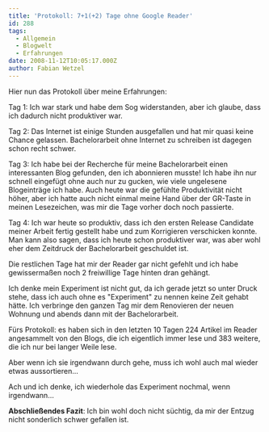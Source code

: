 ```yaml
---
title: 'Protokoll: 7+1(+2) Tage ohne Google Reader'
id: 288
tags:
  - Allgemein
  - Blogwelt
  - Erfahrungen
date: 2008-11-12T10:05:17.000Z
author: Fabian Wetzel
---
```


Hier nun das Protokoll über meine Erfahrungen:

Tag 1: Ich war stark und habe dem Sog widerstanden, aber ich glaube, dass ich dadurch nicht produktiver war.

Tag 2: Das Internet ist einige Stunden ausgefallen und hat mir quasi keine Chance gelassen. Bachelorarbeit ohne Internet zu schreiben ist dagegen schon recht schwer.

Tag 3: Ich habe bei der Recherche für meine Bachelorarbeit einen interessanten Blog gefunden, den ich abonnieren musste! Ich habe ihn nur schnell eingefügt ohne auch nur zu gucken, wie viele ungelesene Blogeinträge ich habe. Auch heute war die gefühlte Produktivität nicht höher, aber ich hatte auch nicht einmal meine Hand über der GR-Taste in meinen Lesezeichen, was mir die Tage vorher doch noch passierte.

Tag 4: Ich war heute so produktiv, dass ich den ersten Release Candidate meiner Arbeit fertig gestellt habe und zum Korrigieren verschicken konnte. Man kann also sagen, dass ich heute schon produktiver war, was aber wohl eher dem Zeitdruck der Bachelorarbeit geschuldet ist.

Die restlichen Tage hat mir der Reader gar nicht gefehlt und ich habe gewissermaßen noch 2 freiwillige Tage hinten dran gehängt.

Ich denke mein Experiment ist nicht gut, da ich gerade jetzt so unter Druck stehe, dass ich auch ohne es "Experiment" zu nennen keine Zeit gehabt hätte. Ich verbringe den ganzen Tag mir dem Renovieren der neuen Wohnung und abends dann mit der Bachelorarbeit.

Fürs Protokoll: es haben sich in den letzten 10 Tagen 224 Artikel im Reader angesammelt von den Blogs, die ich eigentlich immer lese und 383 weitere, die ich nur bei langer Weile lese.

Aber wenn ich sie irgendwann durch gehe, muss ich wohl auch mal wieder etwas aussortieren...

Ach und ich denke, ich wiederhole das Experiment nochmal, wenn irgendwann...

**Abschließendes Fazit**: Ich bin wohl doch nicht süchtig, da mir der Entzug nicht sonderlich schwer gefallen ist.
